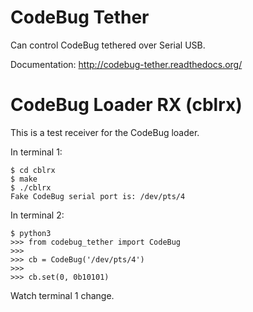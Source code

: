 CodeBug Tether
==============
Can control CodeBug tethered over Serial USB.

Documentation: http://codebug-tether.readthedocs.org/


CodeBug Loader RX (cblrx)
=========================
This is a test receiver for the CodeBug loader.

In terminal 1:

    $ cd cblrx
    $ make
    $ ./cblrx
    Fake CodeBug serial port is: /dev/pts/4

In terminal 2:

    $ python3
    >>> from codebug_tether import CodeBug
    >>>
    >>> cb = CodeBug('/dev/pts/4')
    >>>
    >>> cb.set(0, 0b10101)

Watch terminal 1 change.
